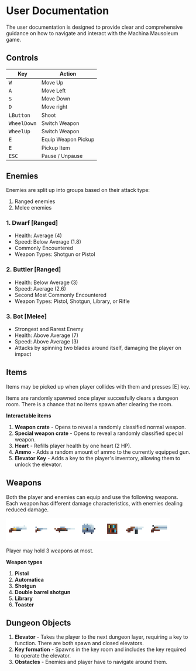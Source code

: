 # User Documentation

The user documentation is designed to provide clear and comprehensive guidance on how to navigate and interact with the Machina Mausoleum game.

## Controls
| Key                  | Action             |
| ---------------------| -------------------|
| <kbd>W</kbd>         | Move Up            |
| <kbd>A</kbd>         | Move Left          |
| <kbd>S</kbd>         | Move Down          |
| <kbd>D</kbd>         | Move right         |
| <kbd>LButton</kbd>   | Shoot              |
| <kbd>WheelDown</kbd> | Switch Weapon      |
| <kbd>WheelUp</kbd>   | Switch Weapon      |
| <kbd>E</kbd>         | Equip Weapon Pickup|
| <kbd>E</kbd>         | Pickup Item        |
| <kbd>ESC</kbd>       | Pause / Unpause    |

## Enemies
Enemies are split up into groups based on their attack type:
1. Ranged enemies
2. Melee enemies

### 1. Dwarf [Ranged]
- Health: Average (4)
- Speed: Below Average (1.8)
- Commonly Encountered
- Weapon Types: Shotgun or Pistol

### 2. Buttler [Ranged]
- Health: Below Average (3)
- Speed: Average (2.6)
- Second Most Commonly Encountered
- Weapon Types: Pistol, Shotgun, Library, or Rifle


### 3. Bot [Melee]
- Strongest and Rarest Enemy
- Health: Above Average (7)
- Speed: Above Average (3)
- Attacks by spinning two blades around itself, damaging the player on impact


## Items
Items may be picked up when player collides with them and presses [E] key.

Items are randomly spawned once player succesfully clears a dungeon room. There is a chance that no items spawn after clearing the room.

**Interactable items**
1. **Weapon crate** - Opens to reveal a randomly classified normal weapon.
2. **Special weapon crate** - Opens to reveal a randomly classified special weapon.
3. **Heart** - Refills player health by one heart (2 HP).
4. **Ammo** -  Adds a random amount of ammo to the currently equipped gun.
5. **Elevator Key** -  Adds a key to the player's inventory, allowing them to unlock the elevator.

## Weapons
Both the player and enemies can equip and use the following weapons. Each weapon has different damage characteristics, with enemies dealing reduced damage.

![Alt text](../DocumentationAssets/gunsA.png)

Player may hold 3 weapons at most.

**Weapon types**
1. **Pistol**
2. **Automatica**
3. **Shotgun**
4. **Double barrel shotgun**
5. **Library**
6. **Toaster**

## Dungeon Objects
1. **Elevator** - Takes the player to the next dungeon layer, requiring a key to function. There are both spawn and closed elevators.
2. **Key formation** - Spawns in the key room and includes the key required to operate the elevator.
3. **Obstacles** - Enemies and player have to navigate around them.
